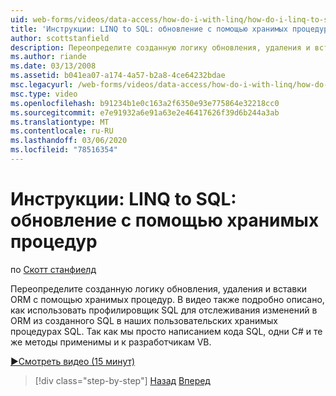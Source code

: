 ```yaml
---
uid: web-forms/videos/data-access/how-do-i-with-linq/how-do-i-linq-to-sql-updating-with-stored-procedures
title: 'Инструкции: LINQ to SQL: обновление с помощью хранимых процедур | Документация Майкрософт'
author: scottstanfield
description: Переопределите созданную логику обновления, удаления и вставки ORM с помощью хранимых процедур. В видео также подробно описано, как использовать профилировщик SQL для...
ms.author: riande
ms.date: 03/13/2008
ms.assetid: b041ea07-a174-4a57-b2a8-4ce64232bdae
msc.legacyurl: /web-forms/videos/data-access/how-do-i-with-linq/how-do-i-linq-to-sql-updating-with-stored-procedures
msc.type: video
ms.openlocfilehash: b91234b1e0c163a2f6350e93e775864e32218cc0
ms.sourcegitcommit: e7e91932a6e91a63e2e46417626f39d6b244a3ab
ms.translationtype: MT
ms.contentlocale: ru-RU
ms.lasthandoff: 03/06/2020
ms.locfileid: "78516354"
---
```

# <a name="how-do-i-linq-to-sql-updating-with-stored-procedures"></a>Инструкции: LINQ to SQL: обновление с помощью хранимых процедур

по [Скотт станфиелд](https://github.com/scottstanfield)

Переопределите созданную логику обновления, удаления и вставки ORM с помощью хранимых процедур. В видео также подробно описано, как использовать профилировщик SQL для отслеживания изменений в ORM из созданного SQL в наших пользовательских хранимых процедурах SQL. Так как мы просто написанием кода SQL, одни C# и те же методы применимы и к разработчикам VB.

[&#9654;Смотреть видео (15 минут)](https://channel9.msdn.com/Blogs/ASP-NET-Site-Videos/how-do-i-linq-to-sql-updating-with-stored-procedures)

> [!div class="step-by-step"]
> [Назад](how-do-i-linq-to-sql-using-stored-procedures.md)
> [Вперед](how-do-i-linq-to-sql-executing-arbitrary-sql.md)
